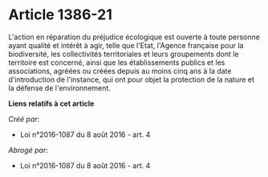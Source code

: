 # Article 1386-21

L'action en réparation du préjudice écologique est ouverte à toute personne ayant qualité et intérêt à agir, telle que
l'Etat, l'Agence française pour la biodiversité, les collectivités territoriales et leurs groupements dont le territoire est
concerné, ainsi que les établissements publics et les associations, agréées ou créées depuis au moins cinq ans à la date
d'introduction de l'instance, qui ont pour objet la protection de la nature et la défense de l'environnement.

**Liens relatifs à cet article**

_Créé par_:

  - Loi n°2016-1087 du 8 août 2016 - art. 4

_Abrogé par_:

  - Loi n°2016-1087 du 8 août 2016 - art. 4
